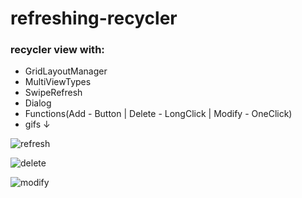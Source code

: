 # refreshing-recycler

### recycler view with:

* GridLayoutManager 
* MultiViewTypes
* SwipeRefresh
* Dialog
* Functions(Add - Button | Delete - LongClick | Modify - OneClick) 
* gifs ↓

![refresh](https://user-images.githubusercontent.com/107554272/179698975-dc516a1f-bf82-40f3-be0d-249bcb1665b3.gif)

![delete](https://user-images.githubusercontent.com/107554272/179698982-1c94990d-9529-463a-bdec-775e5deda429.gif)

![modify](https://user-images.githubusercontent.com/107554272/179698984-9277ef24-b02d-4a5a-b0b2-b12a474ed6cc.gif)
